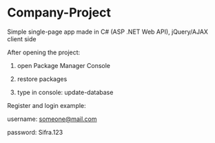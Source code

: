 # Company-Project

Simple single-page app made in C# (ASP .NET Web API), jQuery/AJAX client side 

After opening the project:
 
 1. open Package Manager Console
 
 2. restore packages
 
 3. type in console: update-database
 

Register and login example:

  username: someone@mail.com

  password: Sifra.123
